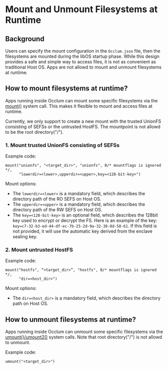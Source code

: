 # Mount and Unmount Filesystems at Runtime

## Background
Users can specify the mount configuration in the `Occlum.json` file, then the filesystems are mounted during the libOS startup phase. While this design provides a safe and simple way to access files, it is not as convenient as traditional Host OS. Apps are not allowd to mount and unmount filesystems at runtime.

## How to mount filesystems at runtime?
Apps running inside Occlum can mount some specific filesystems via the [mount()](https://man7.org/linux/man-pages/man2/mount.2.html) system call. This makes it flexible to mount and access files at runtime.

Currently, we only support to create a new mount with the trusted UnionFS consisting of SEFSs or the untrusted HostFS. The mountpoint is not allowd to be the root directory("/").

### 1. Mount trusted UnionFS consisting of SEFSs
Example code:

```
mount("unionfs", "<target_dir>", "unionfs", 0/* mountflags is ignored */,
      "lowerdir=<lower>,upperdir=<upper>,key=<128-bit-key>")
```

Mount options:

- The `lowerdir=<lower>` is a mandatory field, which describes the directory path of the RO SEFS on Host OS.
- The `upperdir=<upper>` is a mandatory field, which describes the directory path of the RW SEFS on Host OS.
- The `key=<128-bit-key>` is an optional field, which describes the 128bit key used to encrypt or decrypt the FS. Here is an example of the key: `key=c7-32-b3-ed-44-df-ec-7b-25-2d-9a-32-38-8d-58-61`. If this field is not provided, it will use the automatic key derived from the enclave sealing key.

### 2. Mount untrusted HostFS
Example code:

```
mount("hostfs", “<target_dir>”, "hostfs", 0/* mountflags is ignored */,
      "dir=<host_dir>")
```

Mount options:

- The `dir=<host_dir>` is a mandatory field, which describes the directory path on Host OS.

## How to unmount filesystems at runtime?

Apps running inside Occlum can unmount some specific filesystems via the [umount()/umount2()](https://man7.org/linux/man-pages/man2/umount.2.html) system calls. Note that root directory("/") is not allowd to unmount.

Example code:
```
umount("<target_dir>")
```